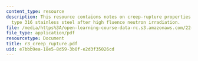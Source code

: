 ```yaml
---
content_type: resource
description: This resource contaions notes on creep-rupture properties of 20% cold-worked
  type 316 stainless steel after high fluence neutron irradiation.
file: /media/https%3A/open-learning-course-data-rc.s3.amazonaws.com/22-314j-structural-mechanics-in-nuclear-power-technology-fall-2006/e7bbb9ea18e58d593b0fe2d3f35026cd_r3_creep_rupture.pdf
file_type: application/pdf
resourcetype: Document
title: r3_creep_rupture.pdf
uid: e7bbb9ea-18e5-8d59-3b0f-e2d3f35026cd
---
```


